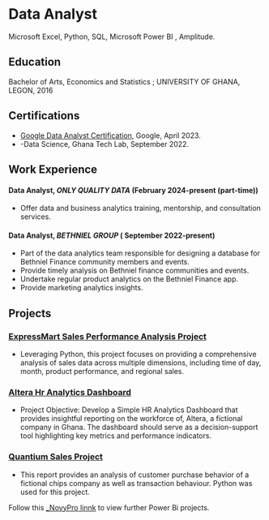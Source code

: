 # Data Analyst
Microsoft Excel, Python, SQL, Microsoft Power BI , Amplitude.


## Education
Bachelor of Arts, Economics and Statistics  ;    UNIVERSITY OF GHANA, LEGON, 2016 


## Certifications
- [Google Data Analyst Certification](https://www.credly.com/badges/29d3aa6f-918b-42a9-9e52-5e22fb55422e/public_url), Google, April 2023.
- -Data Science, Ghana Tech Lab, September 2022.


## Work Experience
####  Data Analyst, _ONLY QUALITY DATA_ (February 2024-present (part-time))
- Offer data and business analytics training, mentorship, and consultation services. 


#### Data Analyst, _BETHNIEL GROUP_ ( September 2022-present)
- Part of the data analytics team responsible for designing a database for Bethniel Finance community members and events.
- Provide timely analysis on Bethniel finance communities and events.
- Undertake regular product analytics on the Bethniel Finance app.
- Provide marketing analytics insights.

## Projects
### [ExpressMart Sales Performance Analysis Project](https://github.com/MoedBartels/ExpressMart_Data_Project)
- Leveraging Python, this project focuses on providing a comprehensive analysis of sales data across multiple
 dimensions, including time of day, month, product performance, and regional sales.

### [Altera Hr Analytics Dashboard](https://github.com/MoedBartels/Altera-HR-Project)
- Project Objective: Develop a Simple HR Analytics Dashboard that provides 
insightful reporting on the workforce of, Altera, a fictional company in Ghana. 
The dashboard should serve as a decision-support tool highlighting key metrics 
and performance indicators.

### [Quantium Sales Project](https://github.com/MoedBartels/Quantium-Sales-Project)
- This report provides an analysis of customer purchase behavior of a fictional chips company as well as transaction behaviour. Python was used for this project.

Follow this [_NovyPro linnk](https://www.novypro.com/profile_projects/moedbartels) to view further Power Bi projects. 









